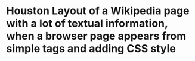 # Houston Layout of a Wikipedia page with a lot of textual information, when a browser page appears from simple tags and adding CSS style
